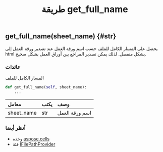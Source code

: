 ﻿---
title: طريقة get_full_name
second_title: Aspose.Cells for Python via .NET API المراجع
description:
type: docs
weight: 20
url: /ar/python-net/aspose.cells/ifilepathprovider/get_full_name/
is_root: false
---
##  get_full_name(sheet_name) {#str}
يحصل على المسار الكامل للملف حسب اسم ورقة العمل عند تصدير ورقة العمل إلى html بشكل منفصل.
لذلك يمكن تصدير المراجع بين أوراق العمل بشكل صحيح.


###  عائدات

المسار الكامل للملف


```python
def get_full_name(self, sheet_name):
    ...
```


| معامل| يكتب| وصف|
| :- | :- | :- |
| sheet_name | str | اسم ورقة العمل|



###  أنظر أيضا
* وحدة [aspose.cells](../../)
* فئة [IFilePathProvider](/cells/ar/python-net/aspose.cells/ifilepathprovider)
